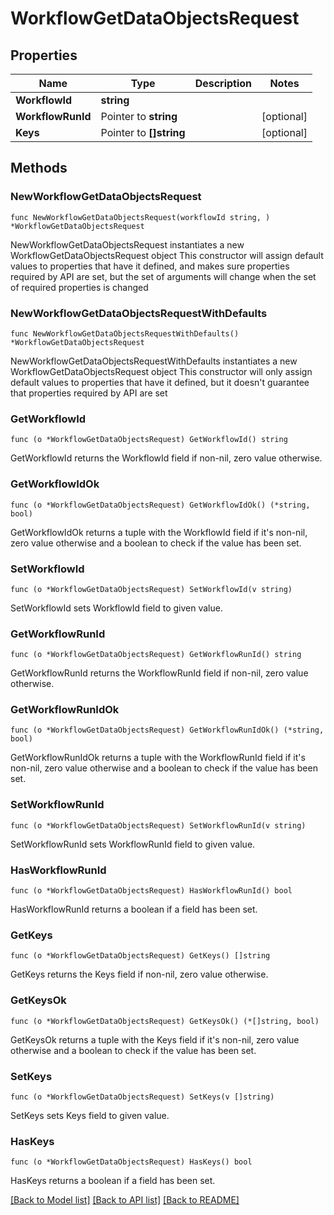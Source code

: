 # WorkflowGetDataObjectsRequest

## Properties

Name | Type | Description | Notes
------------ | ------------- | ------------- | -------------
**WorkflowId** | **string** |  | 
**WorkflowRunId** | Pointer to **string** |  | [optional] 
**Keys** | Pointer to **[]string** |  | [optional] 

## Methods

### NewWorkflowGetDataObjectsRequest

`func NewWorkflowGetDataObjectsRequest(workflowId string, ) *WorkflowGetDataObjectsRequest`

NewWorkflowGetDataObjectsRequest instantiates a new WorkflowGetDataObjectsRequest object
This constructor will assign default values to properties that have it defined,
and makes sure properties required by API are set, but the set of arguments
will change when the set of required properties is changed

### NewWorkflowGetDataObjectsRequestWithDefaults

`func NewWorkflowGetDataObjectsRequestWithDefaults() *WorkflowGetDataObjectsRequest`

NewWorkflowGetDataObjectsRequestWithDefaults instantiates a new WorkflowGetDataObjectsRequest object
This constructor will only assign default values to properties that have it defined,
but it doesn't guarantee that properties required by API are set

### GetWorkflowId

`func (o *WorkflowGetDataObjectsRequest) GetWorkflowId() string`

GetWorkflowId returns the WorkflowId field if non-nil, zero value otherwise.

### GetWorkflowIdOk

`func (o *WorkflowGetDataObjectsRequest) GetWorkflowIdOk() (*string, bool)`

GetWorkflowIdOk returns a tuple with the WorkflowId field if it's non-nil, zero value otherwise
and a boolean to check if the value has been set.

### SetWorkflowId

`func (o *WorkflowGetDataObjectsRequest) SetWorkflowId(v string)`

SetWorkflowId sets WorkflowId field to given value.


### GetWorkflowRunId

`func (o *WorkflowGetDataObjectsRequest) GetWorkflowRunId() string`

GetWorkflowRunId returns the WorkflowRunId field if non-nil, zero value otherwise.

### GetWorkflowRunIdOk

`func (o *WorkflowGetDataObjectsRequest) GetWorkflowRunIdOk() (*string, bool)`

GetWorkflowRunIdOk returns a tuple with the WorkflowRunId field if it's non-nil, zero value otherwise
and a boolean to check if the value has been set.

### SetWorkflowRunId

`func (o *WorkflowGetDataObjectsRequest) SetWorkflowRunId(v string)`

SetWorkflowRunId sets WorkflowRunId field to given value.

### HasWorkflowRunId

`func (o *WorkflowGetDataObjectsRequest) HasWorkflowRunId() bool`

HasWorkflowRunId returns a boolean if a field has been set.

### GetKeys

`func (o *WorkflowGetDataObjectsRequest) GetKeys() []string`

GetKeys returns the Keys field if non-nil, zero value otherwise.

### GetKeysOk

`func (o *WorkflowGetDataObjectsRequest) GetKeysOk() (*[]string, bool)`

GetKeysOk returns a tuple with the Keys field if it's non-nil, zero value otherwise
and a boolean to check if the value has been set.

### SetKeys

`func (o *WorkflowGetDataObjectsRequest) SetKeys(v []string)`

SetKeys sets Keys field to given value.

### HasKeys

`func (o *WorkflowGetDataObjectsRequest) HasKeys() bool`

HasKeys returns a boolean if a field has been set.


[[Back to Model list]](../README.md#documentation-for-models) [[Back to API list]](../README.md#documentation-for-api-endpoints) [[Back to README]](../README.md)



